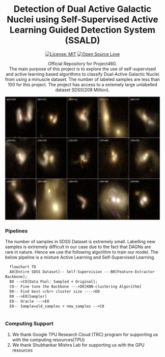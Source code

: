 <h1 align="center">
Detection of Dual Active Galactic Nuclei using Self-Supervised Active Learning Guided Detection System</br>
(SSALD)
</h1>
<div align="center">

[![License: MIT](https://img.shields.io/badge/License-MIT-red.svg)](https://opensource.org/licenses/MIT)
[![Open Source Love](https://firstcontributions.github.io/open-source-badges/badges/open-source-v2/open-source.svg)](https://github.com/firstcontributions/open-source-badges)

Official Repository for Project460.</br>
The main purpose of this project
is to explore the use of self-supervised and active learning based algorithms to classify Dual-Active Galactic Nuclei from using a minuscle dataset.
The number of labeled samples are less than 100 for this project. The project has access to a extemely large unlabelled dataset SDSS(208 Million).</br>
</div>
<p align="center"><img alt="DAGN" src="images/DAGN.jpg" height = 400 ></p>

### Pipelines
The number of samples in SDSS Dataset is extremely small. Labelling new samples is extremely difficult in our case due to the fact that DAGNs are rare in nature.
Hence we use the following algorithm to train our model. The below pipeline is a mixture Active Learning and Self-Supervised Learning.
```mermaid
  flowchart TD
  A0[Entire SDSS Dataset]-- Self-Supervision ---B0[Feature-Extractor Backbone];
  B0 -->C0[Data Pool: Sampled + Original];
  C0-- Fine tune the Backbone --->D0[KNN-clustering Algorithm]
  D0-- Find best </br> cluster size ---->D0
  D0 -->E0[Sampler]
  E0-- Oracle --->E0
  E0-- Sample=old_samples + new_samples -->C0
  
```
### Computing Support
<div> 
<ol>
  <li>We thank Google TPU Research Cloud (TRC) program for supporting us with the computing resources(TPU)</li>
  <li>We thank Shubhankar Mishra Lab for supporting us with the GPU resources </li>
</ol>
</div>
